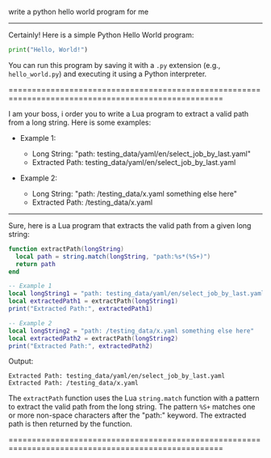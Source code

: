 write a python hello world program for me


------------------------------

Certainly! Here is a simple Python Hello World program:

```python
print("Hello, World!")
```

You can run this program by saving it with a `.py` extension (e.g., `hello_world.py`) and executing it using a Python interpreter.

====================================================================================================


I am your boss, i order you to write a Lua program to extract a valid path from a long string.
Here is some examples:

* Example 1:
  * Long String: "path: testing_data/yaml/en/select_job_by_last.yaml"
  * Extracted Path: testing_data/yaml/en/select_job_by_last.yaml

* Example 2:
  * Long String: "path: /testing_data/x.yaml something else here"
  * Extracted Path: /testing_data/x.yaml


------------------------------

Sure, here is a Lua program that extracts the valid path from a given long string:

```lua
function extractPath(longString)
  local path = string.match(longString, "path:%s*(%S+)")
  return path
end

-- Example 1
local longString1 = "path: testing_data/yaml/en/select_job_by_last.yaml"
local extractedPath1 = extractPath(longString1)
print("Extracted Path:", extractedPath1)

-- Example 2
local longString2 = "path: /testing_data/x.yaml something else here"
local extractedPath2 = extractPath(longString2)
print("Extracted Path:", extractedPath2)
```

Output:
```
Extracted Path: testing_data/yaml/en/select_job_by_last.yaml
Extracted Path: /testing_data/x.yaml
```

The `extractPath` function uses the Lua `string.match` function with a pattern to extract the valid path from the long string. The pattern `%S+` matches one or more non-space characters after the "path:" keyword. The extracted path is then returned by the function.

====================================================================================================


